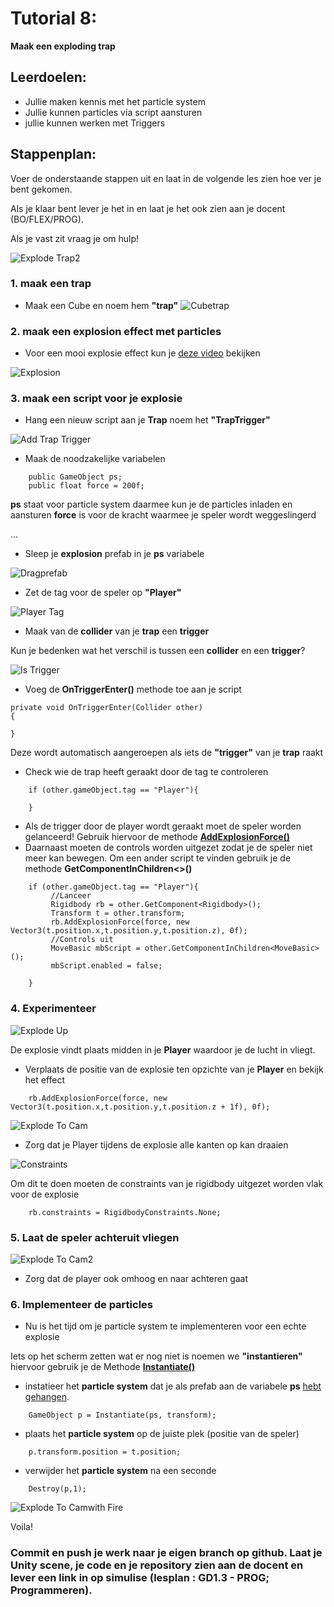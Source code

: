 # Tutorial 8:

**Maak een exploding trap**

## Leerdoelen:

- Jullie maken kennis met het particle system
- Jullie kunnen particles via script aansturen
- jullie kunnen werken met Triggers

## Stappenplan:

Voer de onderstaande stappen uit en laat in de volgende les zien hoe ver je bent gekomen.

Als je klaar bent lever je het in en laat je het ook zien aan je docent (BO/FLEX/PROG).

Als je vast zit vraag je om hulp!

![Explode Trap2](../tutorial_gfx/explodeTrap2.gif)

### 1. maak een trap

- Maak een Cube en noem hem **"trap"**
  ![Cubetrap](../tutorial_gfx/cubetrap.png)

### 2. maak een explosion effect met particles

- Voor een mooi explosie effect kun je [deze video](https://www.youtube.com/watch?v=cvQiQglPI18) bekijken

![Explosion](../tutorial_gfx/explosion.png)

### 3. maak een script voor je explosie

- Hang een nieuw script aan je **Trap** noem het **"TrapTrigger"**

![Add Trap Trigger](../tutorial_gfx/addTrapTrigger.png)

- Maak de noodzakelijke variabelen

```
    public GameObject ps;
    public float force = 200f;
```

**ps** staat voor particle system daarmee kun je de particles inladen en aansturen
**force** is voor de kracht waarmee je speler wordt weggeslingerd

<a name="prefab">...</a>

- Sleep je **explosion** prefab in je **ps** variabele

![Dragprefab](../tutorial_gfx/dragprefab.png)

- Zet de tag voor de speler op **"Player"**

![Player Tag](../tutorial_gfx/playerTag.png)

- Maak van de **collider** van je **trap** een **trigger**

Kun je bedenken wat het verschil is tussen een **collider** en een **trigger**?

![Is Trigger](../tutorial_gfx/isTrigger.png)

- Voeg de **OnTriggerEnter()** methode toe aan je script

```
private void OnTriggerEnter(Collider other)
{

}
```

Deze wordt automatisch aangeroepen als iets de **"trigger"** van je **trap** raakt

- Check wie de trap heeft geraakt door de tag te controleren

```
    if (other.gameObject.tag == "Player"){

    }
```

- Als de trigger door de player wordt geraakt moet de speler worden gelanceerd! Gebruik hiervoor de methode [**AddExplosionForce()**](https://docs.unity3d.com/ScriptReference/Rigidbody.AddExplosionForce.html)
- Daarnaast moeten de controls worden uitgezet zodat je de speler niet meer kan bewegen. Om een ander script te vinden gebruik je de methode **GetComponentInChildren<>()**

```
    if (other.gameObject.tag == "Player"){
         //Lanceer
         Rigidbody rb = other.GetComponent<Rigidbody>();
         Transform t = other.transform;
         rb.AddExplosionForce(force, new Vector3(t.position.x,t.position.y,t.position.z), 0f);
         //Controls uit
         MoveBasic mbScript = other.GetComponentInChildren<MoveBasic>();
         mbScript.enabled = false;

    }
```

### 4. Experimenteer

![Explode Up](../tutorial_gfx/explodeUp.gif)

De explosie vindt plaats midden in je **Player** waardoor je de lucht in vliegt.

- Verplaats de positie van de explosie ten opzichte van je **Player** en bekijk het effect

```
    rb.AddExplosionForce(force, new Vector3(t.position.x,t.position.y,t.position.z + 1f), 0f);
```

![Explode To Cam](../tutorial_gfx/explodeToCam.gif)

- Zorg dat je Player tijdens de explosie alle kanten op kan draaien

![Constraints](../tutorial_gfx/constraints.png)

Om dit te doen moeten de constraints van je rigidbody uitgezet worden vlak voor de explosie

```
    rb.constraints = RigidbodyConstraints.None;
```

### 5. Laat de speler achteruit vliegen

![Explode To Cam2](../tutorial_gfx/explodeToCam2.gif)

- Zorg dat de player ook omhoog en naar achteren gaat

### 6. Implementeer de particles

- Nu is het tijd om je particle system te implementeren voor een echte explosie

Iets op het scherm zetten wat er nog niet is noemen we **"instantieren"** hiervoor gebruik je de Methode [**Instantiate()**](https://docs.unity3d.com/ScriptReference/Object.Instantiate.html)

- instatieer het **particle system** dat je als prefab aan de variabele **ps** <a href="#prefab">hebt gehangen</a>.

```
    GameObject p = Instantiate(ps, transform);
```

- plaats het **particle system** op de juiste plek (positie van de speler)

```
    p.transform.position = t.position;
```

- verwijder het **particle system** na een seconde

```
    Destroy(p,1);
```

![Explode To Camwith Fire](../tutorial_gfx/explodeToCamwithFire.gif)

Voila!

### Commit en push je werk naar je eigen branch op github. Laat je Unity scene, je code en je repository zien aan de docent en lever een link in op simulise (lesplan : GD1.3 - PROG; Programmeren).
